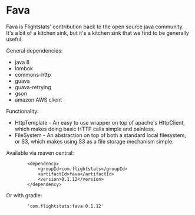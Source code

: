 Fava
====

Fava is Flightstats' contribution back to the open source java community. It's a bit of a kitchen sink, but it's a kitchen sink that we find to be generally useful.

General dependencies:
* java 8
* lombok
* commons-http
* guava
* guava-retrying
* gson
* amazon AWS client

Functionality:

* HttpTemplate - An easy to use wrapper on top of apache's HttpClient, which makes doing basic HTTP calls simple and painless.
* FileSystem - An abstraction on top of both a standard local filesystem, or S3, which makes using S3 as a file storage mechanism simple.


Available via maven central:
```
        <dependency>
            <groupId>com.flightstats</groupId>
            <artifactId>fava</artifactId>
            <version>0.1.12</version>
        </dependency>
```

Or with gradle:
```
        'com.flightstats:fava:0.1.12'
```
